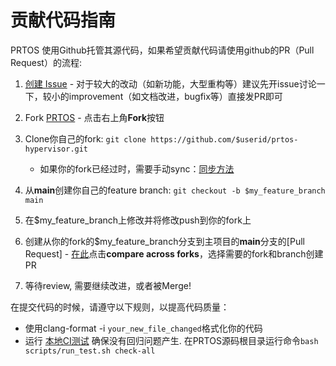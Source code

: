 # 贡献代码指南

PRTOS 使用Github托管其源代码，如果希望贡献代码请使用github的PR（Pull Request）的流程:

1. [创建 Issue](https://github.com/prtos-project/prtos-hypervisor/issues/new) - 对于较大的改动（如新功能，大型重构等）建议先开issue讨论一下，较小的improvement（如文档改进，bugfix等）直接发PR即可

2. Fork [PRTOS](https://github.com/prtos-project/prtos-hypervisor) - 点击右上角**Fork**按钮

3. Clone你自己的fork: ```git clone https://github.com/$userid/prtos-hypervisor.git```
	* 如果你的fork已经过时，需要手动sync：[同步方法](https://help.github.com/articles/syncing-a-fork/)

4. 从**main**创建你自己的feature branch: ```git checkout -b $my_feature_branch main```

5. 在$my_feature_branch上修改并将修改push到你的fork上

6. 创建从你的fork的$my_feature_branch分支到主项目的**main**分支的[Pull Request] -  [在此](https://github.com/prtos-project/prtos-hypervisor/compare?expand=1)点击**compare across forks**，选择需要的fork和branch创建PR

7. 等待review, 需要继续改进，或者被Merge!

在提交代码的时候，请遵守以下规则，以提高代码质量：

  * 使用clang-format -i ``your_new_file_changed``格式化你的代码
  * 运行 [本地CI测试](https://github.com/prtos-project/prtos-hypervisor/blob/main/scripts/run_test.sh) 确保没有回归问题产生. 在PRTOS源码根目录运行命令``bash scripts/run_test.sh check-all``
